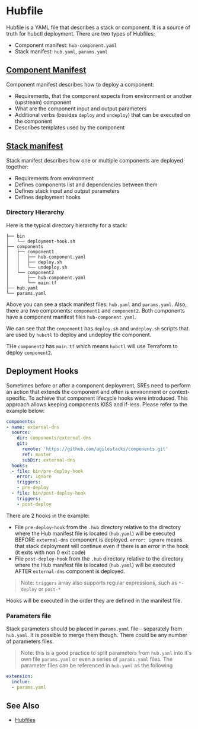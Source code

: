 # Hubfile

Hubfile is a YAML file that describes a stack or component. It is a source of truth for hubctl deployment. There are two types of Hubfiles:

* Component manifest: `hub-component.yaml`
* Stack manifest: `hub.yaml`, `params.yaml`

## [Component Manifest](./manifests/component)

Component manifest describes how to deploy a component:

* Requirements, that the component expects from environment or another (upstream) component
* What are the component input and output parameters
* Additional verbs (besides `deploy` and `undeploy`) that can be executed on the component
* Describes templates used by the component

## [Stack manifest](./manifests/stack/)

Stack manifest describes how one or multiple components are deployed together:

* Requirements from environment
* Defines components list and dependencies between them
* Defines stack input and output parameters
* Defines deployment hooks


### Directory Hierarchy

Here is the typical directory hierarchy for a stack:

```text
├── bin
│   └── deployment-hook.sh       
├── components
│   ├── component1
│   │   ├── hub-component.yaml
│   │   ├── deploy.sh
│   │   └── undeploy.sh
│   └── component2
│       ├── hub-component.yaml
│       └── main.tf
├── hub.yaml
└── params.yaml
```

Above you can see a stack manifest files: `hub.yaml` and `params.yaml`. Also, there are two components: `component1` and `component2`. Both components have a component manifest files `hub-component.yaml`. 

We can see that the `component1` has `deploy.sh` and `undeploy.sh` scripts that are used by `hubctl` to deploy and undeploy the component. 

THe `component2` has `main.tf` which means `hubctl` will use Terraform to deploy `component2`.

## Deployment Hooks

Sometimes before or after a component deployment, SREs need to perform an action that extends the component and often is environment or context-specific. To achieve that component lifecycle hooks were introduced. This approach allows keeping components KISS and if-less. Please refer to the example below:

```yaml
components:
- name: external-dns
  source:
    dir: components/external-dns
    git:
      remote: 'https://github.com/agilestacks/components.git'
      ref: master
      subDir: external-dns
  hooks:
  - file: bin/pre-deploy-hook
    error: ignore
    triggers:
    - pre-deploy
  - file: bin/post-deploy-hook
    triggers:
    - post-deploy
```

There are 2 hooks in the example:

- File `pre-deploy-hook` from the `.hub` directory relative to the directory where the Hub manifest file is located (`hub.yaml`) will be executed BEFORE `external-dns` component is deployed. `error: ignore` means that stack deployment will continue even if there is an error in the hook (it exits with non 0 exit code)
- File `post-deploy-hook` from the `.hub` directory relative to the directory where the Hub manifest file is located (`hub.yaml`) will be executed AFTER `external-dns` component is deployed.

> Note: `triggers` array also supports regular expressions, such as `*-deploy` or `post-*`

Hooks will be executed in the order they are defined in the manifest file.

### Parameters file

Stack parameters should be placed in `params.yaml` file - separately from `hub.yaml`. It is possible to merge them though. There could be any number of parameters files.

> Note: this is a good practice to split parameters from `hub.yaml` into it's own file `params.yaml` or even a series of `params.yaml` files. The parameter files can be referenced in `hub.yaml` as the following

```yaml
extension:
  inclue:
  - params.yaml
```

## See Also

* [Hubfiles](./manifests)
